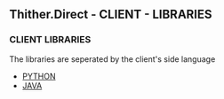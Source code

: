 ## Thither.Direct - CLIENT - LIBRARIES

### CLIENT LIBRARIES
The libraries are seperated by the client's side language

+ [PYTHON](python)
+ [JAVA](java)






